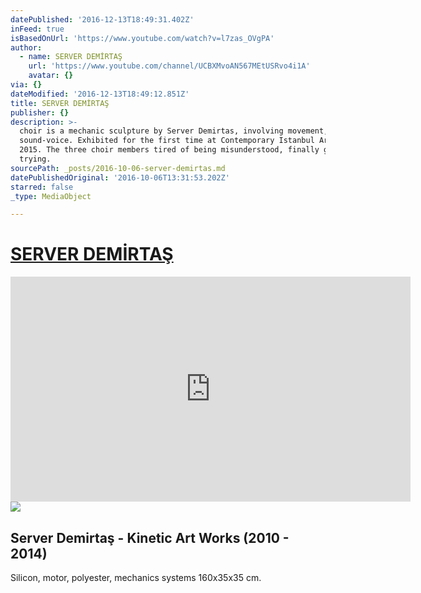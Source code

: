 ```yaml
---
datePublished: '2016-12-13T18:49:31.402Z'
inFeed: true
isBasedOnUrl: 'https://www.youtube.com/watch?v=l7zas_OVgPA'
author:
  - name: SERVER DEMİRTAŞ
    url: 'https://www.youtube.com/channel/UCBXMvoAN567MEtUSRvo4i1A'
    avatar: {}
via: {}
dateModified: '2016-12-13T18:49:12.851Z'
title: SERVER DEMİRTAŞ
publisher: {}
description: >-
  choir is a mechanic sculpture by Server Demirtas, involving movement, and
  sound-voice. Exhibited for the first time at Contemporary Istanbul Art Fair in
  2015. The three choir members tired of being misunderstood, finally give up
  trying.
sourcePath: _posts/2016-10-06-server-demirtas.md
datePublishedOriginal: '2016-10-06T13:31:53.202Z'
starred: false
_type: MediaObject

---
```

# [SERVER DEMİRTAŞ][0]

<iframe src="https://cdn.embedly.com/widgets/media.html?src=https%3A%2F%2Fwww.youtube.com%2Fembed%2Fl7zas_OVgPA%3Ffeature%3Doembed&amp;url=http%3A%2F%2Fwww.youtube.com%2Fwatch%3Fv%3Dl7zas_OVgPA&amp;image=https%3A%2F%2Fi.ytimg.com%2Fvi%2Fl7zas_OVgPA%2Fhqdefault.jpg&amp;key=b7d04c9b404c499eba89ee7072e1c4f7&amp;type=text%2Fhtml&amp;schema=youtube" width="640" height="360" scrolling="no" frameborder="0" allowfullscreen="" style=""></iframe>

<article style=""><img src="https://imgflo.herokuapp.com/graph/2b2431f8e7ba7b0/bc8bc2246f58bfbc7ba56a174d30832a/croprotate.jpg?cropheight=279&amp;cropwidth=480&amp;degrees=0&amp;input=http%3A%2F%2Fi3.ytimg.com%2Fvi%2F8_5QmWeQT84%2Fhqdefault.jpg&amp;x=0&amp;y=41" /><h1>Server Demirtaş - Kinetic Art Works (2010 - 2014)</h1><p>Silicon, motor, polyester, mechanics systems 160x35x35 cm.</p></article>



[0]: http://www.serverdemirtas.com/ "Server Demirtaş"